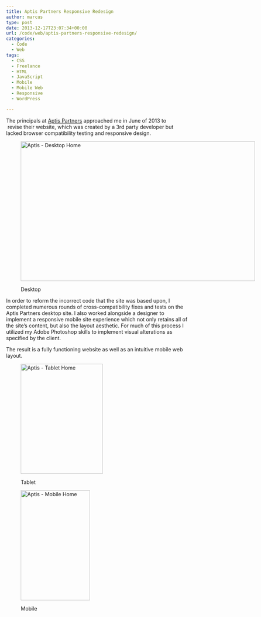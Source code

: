 ```yaml
---
title: Aptis Partners Responsive Redesign
author: marcus
type: post
date: 2013-12-17T23:07:34+00:00
url: /code/web/aptis-partners-responsive-redesign/
categories:
  - Code
  - Web
tags:
  - CSS
  - Freelance
  - HTML
  - JavaScript
  - Mobile
  - Mobile Web
  - Responsive
  - WordPress

---
```

The principals at <a class="right" href="http://www.aptispartners.com/" target="_blank">Aptis Partners</a> approached me in June of 2013 to  revise their website, which was created by a 3rd party developer but lacked browser compatibility testing and responsive design.<figure id="attachment_380" style="width: 640px;" class="wp-caption aligncenter">

[<img class="size-large wp-image-380" src="http://alexmarc.us/wp-content/uploads/2014/01/Aptis_DesktopHome-1024x610.png" alt="Aptis - Desktop Home" width="640" height="381" />][1]<figcaption class="wp-caption-text">Desktop</figcaption></figure> 

In order to reform the incorrect code that the site was based upon, I completed numerous rounds of cross-compatibility fixes and tests on the Aptis Partners desktop site. I also worked alongside a designer to implement a responsive mobile site experience which not only retains all of the site’s content, but also the layout aesthetic. For much of this process I utilized my Adobe Photoshop skills to implement visual alterations as specified by the client.

The result is a fully functioning website as well as an intuitive mobile web layout.<figure id="attachment_384" style="width: 224px;" class="wp-caption alignleft">

[<img class="size-medium wp-image-384" src="http://alexmarc.us/wp-content/uploads/2014/01/Aptis_TabletHome-224x300.png" alt="Aptis - Tablet Home" width="224" height="300" />][1]<figcaption class="wp-caption-text">Tablet</figcaption></figure> 

<div style="width:10px; height:1px; float:left;">
</div><figure id="attachment_383" style="width: 189px;" class="wp-caption alignleft">

[<img class="size-medium wp-image-383" src="http://alexmarc.us/wp-content/uploads/2014/01/Aptis_MobileHome-189x300.png" alt="Aptis - Mobile Home" width="189" height="300" />][1]<figcaption class="wp-caption-text">Mobile</figcaption></figure>

 [1]: http://aptispartners.com/
